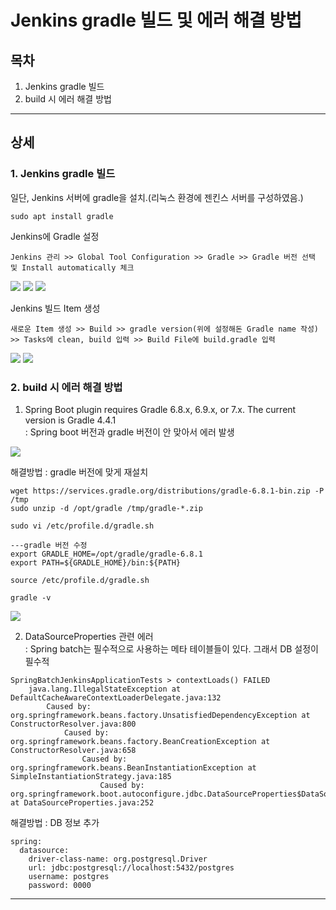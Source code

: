 

# Jenkins gradle 빌드 및 에러 해결 방법


## 목차
1. Jenkins gradle 빌드
2. build 시 에러 해결 방법
___


## __상세__

### 1. Jenkins gradle 빌드

일단, Jenkins 서버에 gradle을 설치.(리눅스 환경에 젠킨스 서버를 구성하였음.)

```
sudo apt install gradle
```

Jenkins에 Gradle 설정
```
Jenkins 관리 >> Global Tool Configuration >> Gradle >> Gradle 버전 선택 및 Install automatically 체크
```

<img src = "https://user-images.githubusercontent.com/28687900/159509511-13b25487-c88c-4bc0-a5d9-c699a068c975.png">

<img src = "https://user-images.githubusercontent.com/28687900/159876219-173b4545-c31b-499a-8c02-52c7c43b94aa.png">

<img src = "https://user-images.githubusercontent.com/28687900/159875492-53361e88-346b-4bcd-ae95-bcc3c1de8973.png">

Jenkins 빌드 Item 생성

```
새로운 Item 생성 >> Build >> gradle version(위에 설정해돈 Gradle name 작성) 
>> Tasks에 clean, build 입력 >> Build File에 build.gradle 입력
```
<img src = "https://user-images.githubusercontent.com/28687900/159876414-3d0e49d1-06c8-4d43-a84c-dad1b7a0e880.png">

<img src = "https://user-images.githubusercontent.com/28687900/159876470-5bb5b869-4b34-459c-96da-88ca207b15ef.png">


### 2. build 시 에러 해결 방법


1. Spring Boot plugin requires Gradle 6.8.x, 6.9.x, or 7.x. The current version is Gradle 4.4.1  
    : Spring boot 버전과 gradle 버전이 안 맞아서 에러 발생  

<img src = "https://user-images.githubusercontent.com/28687900/159874131-7a7c6031-5b9b-40cc-ae40-b7d293e1c990.png">

해결방법 : gradle 버전에 맞게 재설치
```
wget https://services.gradle.org/distributions/gradle-6.8.1-bin.zip -P /tmp
sudo unzip -d /opt/gradle /tmp/gradle-*.zip
```

```
sudo vi /etc/profile.d/gradle.sh

---gradle 버전 수정
export GRADLE_HOME=/opt/gradle/gradle-6.8.1
export PATH=${GRADLE_HOME}/bin:${PATH}

source /etc/profile.d/gradle.sh
```

```
gradle -v
```
<img src = "https://user-images.githubusercontent.com/28687900/160233619-9699211f-1737-4fa9-a985-e1bd06e1a735.png">


2. DataSourceProperties 관련 에러  
    : Spring batch는 필수적으로 사용하는 메타 테이블들이 있다. 그래서 DB 설정이 필수적

```
SpringBatchJenkinsApplicationTests > contextLoads() FAILED
    java.lang.IllegalStateException at DefaultCacheAwareContextLoaderDelegate.java:132
        Caused by: org.springframework.beans.factory.UnsatisfiedDependencyException at ConstructorResolver.java:800
            Caused by: org.springframework.beans.factory.BeanCreationException at ConstructorResolver.java:658
                Caused by: org.springframework.beans.BeanInstantiationException at SimpleInstantiationStrategy.java:185
                    Caused by: org.springframework.boot.autoconfigure.jdbc.DataSourceProperties$DataSourceBeanCreationException at DataSourceProperties.java:252
```

해결방법 : DB 정보 추가
```
spring:
  datasource:
    driver-class-name: org.postgresql.Driver
    url: jdbc:postgresql://localhost:5432/postgres
    username: postgres
    password: 0000
```



___

